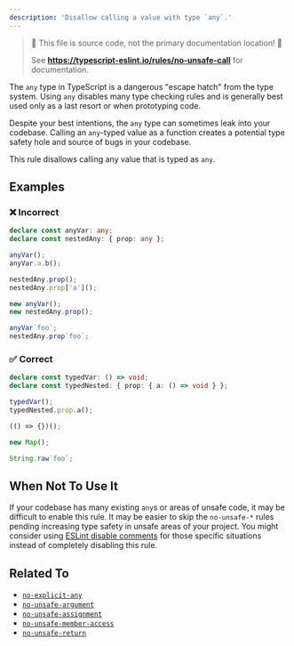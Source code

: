 ```yaml
---
description: 'Disallow calling a value with type `any`.'
---
```


> 🛑 This file is source code, not the primary documentation location! 🛑
>
> See **https://typescript-eslint.io/rules/no-unsafe-call** for documentation.

The `any` type in TypeScript is a dangerous "escape hatch" from the type system.
Using `any` disables many type checking rules and is generally best used only as a last resort or when prototyping code.

Despite your best intentions, the `any` type can sometimes leak into your codebase.
Calling an `any`-typed value as a function creates a potential type safety hole and source of bugs in your codebase.

This rule disallows calling any value that is typed as `any`.

## Examples

<!--tabs-->

### ❌ Incorrect

```ts
declare const anyVar: any;
declare const nestedAny: { prop: any };

anyVar();
anyVar.a.b();

nestedAny.prop();
nestedAny.prop['a']();

new anyVar();
new nestedAny.prop();

anyVar`foo`;
nestedAny.prop`foo`;
```

### ✅ Correct

```ts
declare const typedVar: () => void;
declare const typedNested: { prop: { a: () => void } };

typedVar();
typedNested.prop.a();

(() => {})();

new Map();

String.raw`foo`;
```

## When Not To Use It

If your codebase has many existing `any`s or areas of unsafe code, it may be difficult to enable this rule.
It may be easier to skip the `no-unsafe-*` rules pending increasing type safety in unsafe areas of your project.
You might consider using [ESLint disable comments](https://eslint.org/docs/latest/use/configure/rules#using-configuration-comments-1) for those specific situations instead of completely disabling this rule.

## Related To

- [`no-explicit-any`](./no-explicit-any.md)
- [`no-unsafe-argument`](./no-unsafe-argument.md)
- [`no-unsafe-assignment`](./no-unsafe-assignment.md)
- [`no-unsafe-member-access`](./no-unsafe-member-access.md)
- [`no-unsafe-return`](./no-unsafe-return.md)
